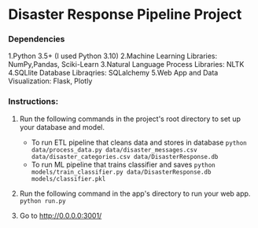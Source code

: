 # Disaster Response Pipeline Project

### Dependencies
1.Python 3.5+ (I used Python 3.10)
2.Machine Learning Libraries: NumPy,Pandas, Sciki-Learn
3.Natural Language Process Libraries: NLTK
4.SQLlite Database Libraqries: SQLalchemy
5.Web App and Data Visualization: Flask, Plotly

### Instructions:
1. Run the following commands in the project's root directory to set up your database and model.

    - To run ETL pipeline that cleans data and stores in database
        `python data/process_data.py data/disaster_messages.csv data/disaster_categories.csv data/DisasterResponse.db`
    - To run ML pipeline that trains classifier and saves
        `python models/train_classifier.py data/DisasterResponse.db models/classifier.pkl`

2. Run the following command in the app's directory to run your web app.
    `python run.py`

3. Go to http://0.0.0.0:3001/
